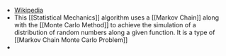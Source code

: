 + [Wikipedia](https://en.wikipedia.org/wiki/Metropolis%E2%80%93Hastings_algorithm)
+ This [[Statistical Mechanics]] algorithm uses a [[Markov Chain]] along with the [[Monte Carlo Method]] to achieve the simulation of a distribution of random numbers along a given function. It is a type of [[Markov Chain Monte Carlo Problem]]
+ 
